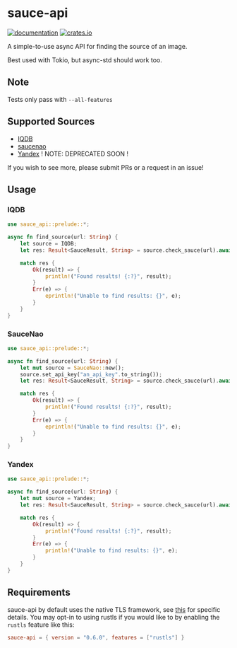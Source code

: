 # sauce-api

[![documentation](https://docs.rs/sauce-api/badge.svg)](https://docs.rs/sauce-api) [![crates.io](https://img.shields.io/crates/v/sauce-api)](https://crates.io/crates/sauce-api)

A simple-to-use async API for finding the source of an image.

Best used with Tokio, but async-std should work too.

## Note

Tests only pass with `--all-features`

## Supported Sources

- [IQDB](https://iqdb.org)
- [saucenao](https://saucenao.com)
- [Yandex](https://yandex.com) ! NOTE: DEPRECATED SOON !

If you wish to see more, please submit PRs or a request in an issue!

## Usage

### IQDB

```rust
use sauce_api::prelude::*;

async fn find_source(url: String) {
    let source = IQDB;
    let res: Result<SauceResult, String> = source.check_sauce(url).await; // Can take some time as IQDB is a bit slow.

    match res {
        Ok(result) => {
            println!("Found results! {:?}", result);
        }
        Err(e) => {
            eprintln!("Unable to find results: {}", e);
        }
    }
}
```

### SauceNao

```rust
use sauce_api::prelude::*;

async fn find_source(url: String) {
    let mut source = SauceNao::new();
    source.set_api_key("an_api_key".to_string());
    let res: Result<SauceResult, String> = source.check_sauce(url).await;

    match res {
        Ok(result) => {
            println!("Found results! {:?}", result);
        }
        Err(e) => {
            eprintln!("Unable to find results: {}", e);
        }
    }
}
```

### Yandex

```rust
use sauce_api::prelude::*;

async fn find_source(url: String) {
    let mut source = Yandex;
    let res: Result<SauceResult, String> = source.check_sauce(url).await;

    match res {
        Ok(result) => {
            println!("Found results! {:?}", result);
        }
        Err(e) => {
            println!("Unable to find results: {}", e);
        }
    }
}
```

## Requirements

sauce-api by default uses the native TLS framework, see [this](https://github.com/seanmonstar/reqwest#requirements) for specific details.
You may opt-in to using rustls if you would like to by enabling the `rustls` feature like this:

```toml
sauce-api = { version = "0.6.0", features = ["rustls"] }
```
